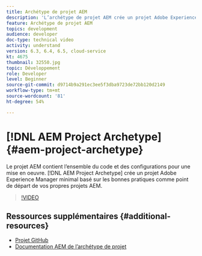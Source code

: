 ```yaml
---
title: Archétype de projet AEM
description: 'L’archétype de projet AEM crée un projet Adobe Experience Manager minimal qui s’appuie sur des bonnes pratiques pour que vous puissiez démarrer vos propres projets AEM sur des bases saines. '
feature: Archétype de projet AEM
topics: development
audience: developer
doc-type: technical video
activity: understand
version: 6.3, 6.4, 6.5, cloud-service
kt: 4675
thumbnail: 32550.jpg
topic: Développement
role: Developer
level: Beginner
source-git-commit: d9714b9a291ec3ee5f3dba9723de72bb120d2149
workflow-type: tm+mt
source-wordcount: '81'
ht-degree: 54%

---
```



# [!DNL AEM Project Archetype] {#aem-project-archetype}

Le projet AEM contient l’ensemble du code et des configurations pour une mise en oeuvre. [!DNL AEM Project Archetype] crée un projet Adobe Experience Manager minimal basé sur les bonnes pratiques comme point de départ de vos propres projets AEM.

>[!VIDEO](https://video.tv.adobe.com/v/32550/?quality=12&learn=on)

## Ressources supplémentaires {#additional-resources}

* [Projet GitHub](https://github.com/adobe/aem-project-archetype)
* [Documentation AEM de l’archétype de projet](https://docs.adobe.com/content/help/fr-FR/experience-manager-core-components/using/developing/archetype/overview.html)
